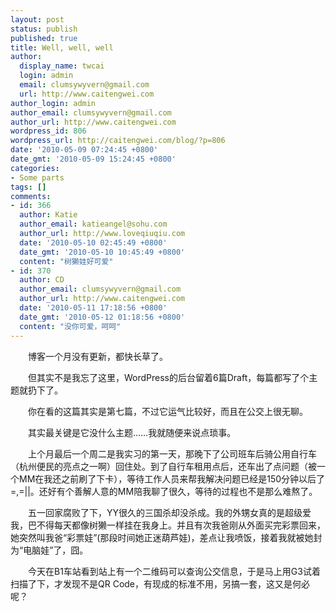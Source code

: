 ```yaml
---
layout: post
status: publish
published: true
title: Well, well, well
author:
  display_name: twcai
  login: admin
  email: clumsywyvern@gmail.com
  url: http://www.caitengwei.com
author_login: admin
author_email: clumsywyvern@gmail.com
author_url: http://www.caitengwei.com
wordpress_id: 806
wordpress_url: http://caitengwei.com/blog/?p=806
date: '2010-05-09 07:24:45 +0800'
date_gmt: '2010-05-09 15:24:45 +0800'
categories:
- Some parts
tags: []
comments:
- id: 366
  author: Katie
  author_email: katieangel@sohu.com
  author_url: http://www.loveqiuqiu.com
  date: '2010-05-10 02:45:49 +0800'
  date_gmt: '2010-05-10 10:45:49 +0800'
  content: "树獭娃好可爱"
- id: 370
  author: CD
  author_email: clumsywyvern@gmail.com
  author_url: http://www.caitengwei.com
  date: '2010-05-11 17:18:56 +0800'
  date_gmt: '2010-05-12 01:18:56 +0800'
  content: "没你可爱，呵呵"
---
```

<p>　　博客一个月没有更新，都快长草了。</p>
<p>　　但其实不是我忘了这里，WordPress的后台留着6篇Draft，每篇都写了个主题就扔下了。</p>
<p>　　你在看的这篇其实是第七篇，不过它运气比较好，而且在公交上很无聊。</p>
<p>　　其实最关键是它没什么主题&hellip;&hellip;我就随便来说点琐事。</p>
<p>　　上个月最后一个周二是我实习的第一天，那晚下了公司班车后骑公用自行车（杭州便民的亮点之一啊）回住处。到了自行车租用点后，还车出了点问题（被一个MM在我还之前刷了下卡），等待工作人员来帮我解决问题已经是150分钟以后了=,=||。还好有个善解人意的MM陪我聊了很久，等待的过程也不是那么难熬了。</p>
<p>　　五一回家腐败了下，YY很久的三国杀却没杀成。我的外甥女真的是超级爱我，巴不得每天都像树獭一样挂在我身上。并且有次我爸刚从外面买完彩票回来，她突然叫我爸&ldquo;彩票娃&rdquo;(那段时间她正迷葫芦娃)，差点让我喷饭，接着我就被她封为&ldquo;电脑娃&rdquo;了，囧。</p>
<p>　　今天在B1车站看到站上有一个二维码可以查询公交信息，于是马上用G3试着扫描了下，才发现不是QR Code，有现成的标准不用，另搞一套，这又是何必呢？</p>
